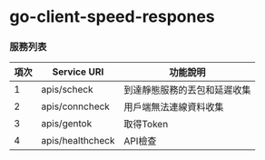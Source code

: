 # go-client-speed-respones




### 服務列表
|項次	|Service URI	|功能說明|
| --- | ----        | -----|
|1|	apis/scheck	|到達靜態服務的丟包和延遲收集|
|2|	apis/conncheck|	用戶端無法連線資料收集|
|3|	apis/gentok	|取得Token|
|4| apis/healthcheck | API檢查    |
		

